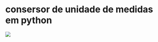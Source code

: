 <h1>consersor de unidade de medidas em python </h1>

<img src = "https://user-images.githubusercontent.com/101216427/201807019-ab7481bb-01f4-4266-9438-3c827ef40cb1.png"/>

